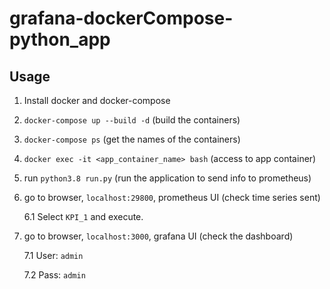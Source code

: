 # grafana-dockerCompose-python_app

## Usage

1. Install docker and docker-compose

2. `docker-compose up --build -d` (build the containers)

3. `docker-compose ps` (get the names of the containers)

4. `docker exec -it <app_container_name> bash` (access to app container)

5. run `python3.8 run.py` (run the application to send info to prometheus)

6. go to browser, `localhost:29800`, prometheus UI (check time series sent)

    6.1 Select `KPI_1` and execute.

7. go to browser, `localhost:3000`, grafana UI (check the dashboard)

    7.1 User: `admin`
    
    7.2 Pass: `admin`